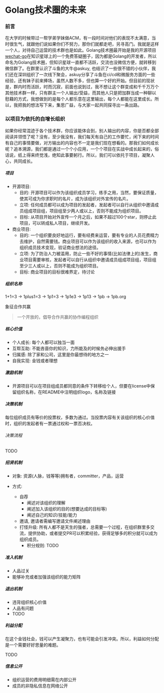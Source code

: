 # Golang技术圈的未来

### 前言

在大学的时候带过一帮学弟学妹做ACM，有一段时间对他们的表现不太满意，当时很生气，就跟他们说如果你们不努力，那你们就都走吧，另寻高门。我就是这样一个人，对待自己运营的技术群也是如此。Golang技术圈最开始是我的开源项目[wechat-go](https://github.com/songtianyi/wechat-go)在知识星球上的一个免费答疑圈子，因为都是Golang的开发者，所以命名为Golang技术圈，但知识星球一直都不活跃，交流也没微信方便，就转移到微信群了。在群里认识了斗鱼的大牛@askuy, 也结识了一些很不错的小伙伴，我们还在深圳组织了一次线下聚会，askuy分享了斗鱼在ci/cd和微服务方面的一些经验，还有妹子前来捧场，虽然人数不多，但也算一个好的开始。但目前的现状是，群内时而活跃，时而沉寂，前面也说到过，我不想让这个群变成和千千万万个其他技术群一样，只有群主一个人输出/受益，而其他人只是把加群当成一种聊以慰藉的方式，我想做到的是每个人都乐意在这里输出，每个人都能在这里成长。所以，我把我的想法写下来，集思广益，与大家一起共同探寻出一条出路。

### 以项目为依托的自增长组织

如果你经常混迹于各个技术群，你应该能体会到，别人输出的内容，你是否都全部阅读并领悟了呢？没有，至少我没有，我们每天有自己的工作要忙，闲下来的时间有自己的事情要做，对方输出的内容也不一定是我们现在想看的。那我们如何成长呢？追本溯源，我们都是通过一个个小应用，一个个项目在实战中成长起来的，俗话说，纸上得来终觉浅，绝知此事要躬行。所以，我们可以依托于项目，凝聚人心，共同成长。

##### 项目

* 开源项目:
  * 目的: 开源项目可以作为该组织成员学习，练手之用，当然，要保证质量，使其可成为你求职时的名片，成为该组织对外宣传的名片。
  * 立项: 任何成员都可以成为项目的发起者，发起者可以自行从组织中邀请成员组成项目组，项目组至少两人或以上，否则不能成为组织项目。
  * 目标: 从项目开始对外宣传一个月之后，如果不超过100个star，则停止此项目，可以转成私人项目，继续开发。
* 商业项目: 
  * 目的: 一个组织要良好地运行，要有经费来运营，要有专业的人员花费精力去维护，自然需要钱。商业项目可以作为该组织的收入来源，也可以作为组织成员技术变现，验证商业想法的途径。
  * 立项: 为了防治人力被滥用，防止一些不好的事情(比如法律上的)发生，商业项目需要审核，发起者可以自行从组织中邀请成员组成项目组，项目组至少三人或以上，否则不能成为组织项目。
  * 目标: 商业项目的目标很难界定，待讨论

##### 组织名称

1+1=3 -> 1plus1=3 -> 1p1=3 -> 1p1e3 -> 1p13 -> 1pb -> 1pb.org

象征合作共赢

> 一个开放的，倡导合作共赢的协作编程组织

##### 核心价值

* 个人成长: 每个人都可以独当一面
* 互帮互助: 不能吝啬你的知识，力所能及的时候务必伸出援手
* 归属感: 除了家和公司，这里是你最想待的地方之一
* 自我实现: 金钱或者理想

##### 激励机制

* 开源项目可以在项目组成员都同意的条件下转移给个人，但要在license中保留组织名称，在README中注明组织logo，名称及链接

##### 决策机制

每位组织成员有等价的投票权，多数为通过。当投票内容有关该组织的核心价值时，组织的发起者有一票通过权和一票否决权。

###### 决策流程

TODO

##### 招贤机制

* 对象: 资源(人脉，钱等等)拥有者，committer，产品，运营


* 方式: 
  * 自荐
    * 阐述对该组织的理解
    * 阐述加入该组织的目的(想要达成的目标等)
    * 阐述自己的知识/技能/能力
  * 邀请, 邀请者需编写邀请文件阐述理由
  * 打怪升级: 所有人都不是天生的强者，总需要一个过程，在组织群里多交流，提供协助，或者提交PR可以积累经验，获得足够多的积分就可以成为组织成员。
    * 积分规则: TODO

##### 准入机制

* 人品过关
* 能够补充或者加强该组织的能力矩阵

##### 退出机制

* 违背组织核心价值
* 人品有问题
* TODO

##### 利益分配

在这个金钱社会，钱可以产生凝聚力，也有可能会引发冲突。所以，利益如何分配是一个需要好好思量的难题。

TODO

##### 信息公开

* 组织运营的费用明细需在内部公开
* 成员的非隐私信息在网络公开

